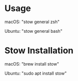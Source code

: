 # Usage
macOS: "stow general zsh"

Ubuntu: "stow general bash"

# Stow Installation
macOS: "brew install stow"

Ubuntu: "sudo apt install stow"
